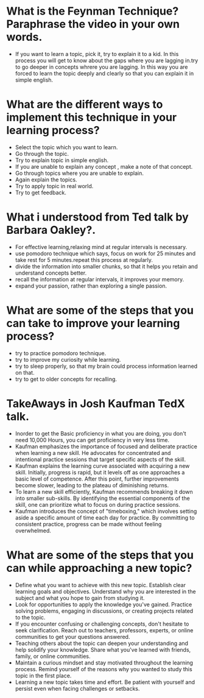 # What is the Feynman Technique? Paraphrase the video in your own words.
* If you want to learn a topic, pick it, try to explain it to a kid. In this process you will get to know about the gaps where you are lagging in.try to go deeper in concepts whrere you are lagging. In this way you are forced to learn the topic deeply and clearly so that you can explain it in simple english.
# What are the different ways to implement this technique in your learning process?
* Select the topic which you want to learn.
* Go through the topic.
* Try to explain topic in simple english.
* If you are unable to explain any concept , make a note of that concept.
* Go through topics where you are unable to explain.
* Again explain the topics.
* Try to apply topic in real world.
* Try to get feedback.
# What i understood from Ted talk by Barbara Oakley?. 
* For effective learning,relaxing mind at regular intervals is necessary.
* use pomodoro technique which says, focus on work for 25 minutes and take rest for 5 minutes.repeat this process at regularly.
* divide the information into smaller chunks, so that it helps you retain and understand concepts better.
* recall the information at regular intervals, it improves your memory.
* expand your passion, rather than exploring a single passion.
# What are some of the steps that you can take to improve your learning process? 
* try to practice pomodoro technique.
* try to improve my curiosity while learning.
* try to sleep properly, so that my brain could process information learned on that.
* try to get to older concepts for recalling.
# TakeAways in Josh Kaufman TedX talk.
* Inorder to get the Basic proficiency in what you are doing, you don't need 10,000 Hours, you can get proficiency in very less time.
* Kaufman emphasizes the importance of focused and deliberate practice when learning a new skill. He advocates for concentrated and intentional practice sessions that target specific aspects of the skill.
* Kaufman explains the learning curve associated with acquiring a new skill. Initially, progress is rapid, but it levels off as one approaches a basic level of competence. After this point, further improvements become slower, leading to the plateau of diminishing returns.
* To learn a new skill efficiently, Kaufman recommends breaking it down into smaller sub-skills. By identifying the essential components of the skill, one can prioritize what to focus on during practice sessions.
* Kaufman introduces the concept of "timeboxing," which involves setting aside a specific amount of time each day for practice. By committing to consistent practice, progress can be made without feeling overwhelmed.
# What are some of the steps that you can while approaching a new topic?
* Define what you want to achieve with this new topic. Establish clear learning goals and objectives. Understand why you are interested in the subject and what you hope to gain from studying it.
* Look for opportunities to apply the knowledge you've gained. Practice solving problems, engaging in discussions, or creating projects related to the topic.
* If you encounter confusing or challenging concepts, don't hesitate to seek clarification. Reach out to teachers, professors, experts, or online communities to get your questions answered.
* Teaching others about the topic can deepen your understanding and help solidify your knowledge. Share what you've learned with friends, family, or online communities.
* Maintain a curious mindset and stay motivated throughout the learning process. Remind yourself of the reasons why you wanted to study this topic in the first place.
* Learning a new topic takes time and effort. Be patient with yourself and persist even when facing challenges or setbacks.
